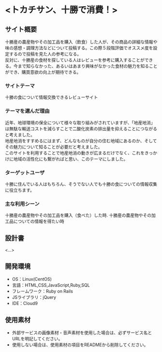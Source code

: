 # <トカチサン、十勝で消費！>

## サイト概要
十勝産の農産物やその加工品を購入（飲食）した人が、その商品の詳細な情報や味の感想・調理方法などについて投稿する。この際５段階評価でオススメ度を設定するので投稿を見た人の参考になる。  
反対に、十勝産の食材を探している人はレビューを参考に購入することができる。今まで知らなかった、あるいはあまり興味がなかった食材の魅力を知ることができ、購買意欲の向上が期待できる。

### サイトテーマ
十勝の食について情報交換できるレビューサイト

### テーマを選んだ理由
近年、地球環境の保全について様々な取り組みがされていますが、「地産地消」は無駄な輸送コストを減らすことで二酸化炭素の排出量を抑えることにつながると考えました。  
地産地消をすすめるにはまず、どんなものが自分の住む地域にあるのか、そしてその魅力について知ることが必要だと考えました。  
このサイトを利用することで地産地消の動きが広まるだけでなく、これをきっかけに地域の活性化にも繋がればと思い、このテーマにしました。

### ターゲットユーザ
十勝に住んでいる人はもちろん、そうでない人でも十勝の食についての情報収集に役立ちます。

### 主な利用シーン
十勝産の農産物やその加工品を購入（食べた）した時. 
十勝産の農産物やその加工品についての情報を得たい時

## 設計書
<...>

## 開発環境
- OS：Linux(CentOS)
- 言語：HTML,CSS,JavaScript,Ruby,SQL
- フレームワーク：Ruby on Rails
- JSライブラリ：jQuery
- IDE：Cloud9

## 使用素材
- 外部サービスの画像素材・音声素材を使用した場合は、必ずサービス名とURLを明記してください。
- 使用しない場合は、使用素材の項目をREADMEから削除してください。